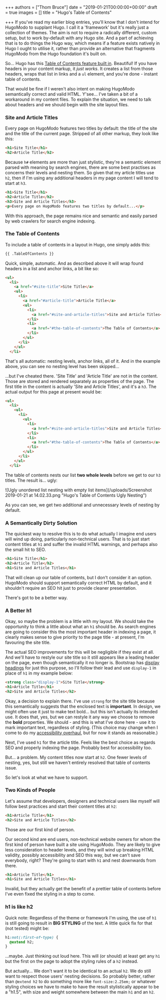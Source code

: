 +++
authors = ["Thom Bruce"]
date = "2019-01-21T00:00:00+00:00"
draft = true
images = []
title = "Hugo's Table of Contents"

+++
If you've read my earlier blog entries, you'll know that I don't intend for HugoModo to supplant Hugo. I call it a 'framework' but it's really just a collection of themes. The aim is not to require a radically different, custom setup, but to work by-default with any Hugo site. And a part of achieving that is to do things the Hugo way, which means if a feature exists natively in Hugo I ought to utilise it, rather than provide an alternative that fragments HugoModo from the Hugo foundation it's built on.

So... Hugo has this [Table of Contents feature built in](https://gohugo.io/content-management/toc/ "Hugo Table of Contents"). Beautiful! If you have headers in your content markup, it _just works_. It creates a list from those headers, wraps that list in links and a `ul` element, and you're done - instant table of contents.

That would be fine if I weren't also intent on making HugoModo semantically correct and valid HTML. Y'see... I've taken a bit of a workaround in my content files. To explain the situation, we need to talk about headers and we should begin with the site layout files.

### Site and Article Titles

Every page on HugoModo features two titles by default: the title of the site and the title of the current page. Stripped of all other markup, they look like this:

```html
<h1>Site Title</h1>
<h2>Article Title</h2>
```

Because `h#` elements are more than just stylistic, they're a semantic element parsed with meaning by search engines, there are some best practises as concerns their levels and nesting them. So given that my article titles use `h2`, then if I'm using any additional headers in my page content I will tend to start at `h3`.

```html
<h1>Site Title</h1>
<h2>Article Title</h2>
<h3>Site and Article Titles</h3>
<p>Every page on HugoModo features two titles by default...</p>
```

With this approach, the page remains nice and semantic and easily parsed by web crawlers for search engine indexing.

### The Table of Contents

To include a table of contents in a layout in Hugo, one simply adds this:

```html
{{ .TableOfContents }}
```

Quick, simple, automatic. And as described above it will wrap found headers in a list and anchor links, a bit like so:

```html
<ul>
  <li>
    <a href="#site-title">Site Title</a>
    <ul>
      <li>
        <a href="#article-title">Article Title</a>
        <ul>
          <li>
            <a href="#site-and-article-titles">Site and Article Titles</a>
          </li>
          <li>
            <a href="#the-table-of-contents">The Table of Contents</a>
          </li>
        </ul>
      </li>
    </ul>
  </li>
```

That's all automatic: nesting levels, anchor links, all of it. And in the example above, you can see no nesting level has been skipped...

...but I've cheated there. 'Site Title' and 'Article Title' are not in the content. Those are stored and rendered separately as properties of the page. The first title in the content is actually 'Site and Article Titles', and it's a `h3`. The actual output for this page at present would be:

```html
<ul>
  <li>
    <ul>
      <li>
        <ul>
          <li>
            <a href="#site-and-article-titles">Site and Article Titles</a>
          </li>
          <li>
            <a href="#the-table-of-contents">The Table of Contents</a>
          </li>
        </ul>
      </li>
    </ul>
  </li>
```

The table of contents nests our list **two whole levels** before we get to our `h3` titles. The result is... ugly:

![Ugly unordered list nesting with empty list items](/uploads/Screenshot 2019-01-21 at 14.02.33.png "Hugo's Table of Contents Ugly Nesting")

As you can see, we get two additional and unnecessary levels of nesting by default.

### A Semantically Dirty Solution

The quickest way to resolve this is to do what actually I imagine end users will wind up doing, particularly non-technical users. That is to just start content titles at `h1` and suffer the invalid HTML warnings, and perhaps also the small hit to SEO.

```html
<h1>Site Title</h1>
<h2>Article Title</h2>
<h1>Site and Article Titles</h1>
```

That will clean up our table of contents, but I don't consider it an option. HugoModo should support semantically correct HTML by default, and it shouldn't require an SEO hit just to provide cleaner presentation.

There's got to be a better way.

### A Better h1

Okay, so maybe the problem is a little with my layout. We should take the opportunity to think a little about what an `h1` should be. As search engines are going to consider this the most important header in indexing a page, it clearly makes sense to give priority to the page title - at present, I'm favouring the site title.

The actual SEO improvements for this will be negligible if they exist at all. And we'll have to restyle our site title so it still appears like a leading header on the page, even though semantically it no longer is. Bootstrap has [display headings](https://getbootstrap.com/docs/4.2/content/typography/#display-headings "Bootstrap Display Headings") for just this purpose, so I'll follow their lead and use `display-1` in place of `h1` in my example below:

```html
<strong class="display-1">Site Title</strong>
<h1>Article Title</h1>
<h2>Site and Article Titles</h2>
```

Okay, a decision to explain there. I've use `strong` for the site title because this semantically suggests that the enclosed text is **important**. In design, we might often use it just to make text bold... but this isn't actually its intended use. It does that, yes, but we can restyle it any way we choose to remove the **bold** properties. We should - and this is what I've done here - use it to mark important text, regardless of styling. (This choice may change when I come to do my [accessibility overhaul](https://waffle.io/hugomodo/hugomodo/cards/5c448c725f102403a99235a8 "Waffle.io Accessibility Overhaul Project Management Card"), but for now it stands as reasonable.)

Next, I've used `h1` for the article title. Feels like the best choice as regards SEO and properly indexing the page. Probably best for accessibility too.

But... a problem. My content titles now start at `h2`. One fewer levels of nesting, yes, but still we haven't entirely resolved that table of contents issue.

So let's look at what we have to support.

### Two Kinds of People

Let's assume that developers, designers and technical users like myself will follow best practices and start their content titles at `h2`:

```html
<h1>Article Title</h1>
<h2>Site and Article Titles</h2>
```

Those are our first kind of person.

Our second kind are end users, non-technical website owners for whom the first kind of person have built a site using HugoModo. They are likely to give less consideration to header levels, and they will wind up breaking HTML validity, possibly accessibility and SEO this way, but we can't save everybody, right? They're going to start with `h1` and nest downwards from there.

```html
<h1>Article Title</h1>
<h1>Site and Article Titles</h1>
```

Invalid, but they actually get the benefit of a prettier table of contents before I've even fixed the styling in a step to come.

### h1 is like h2

Quick note: Regardless of the theme or framework I'm using, the use of `h1` is still going to result in **BIG STYLING** of the text. A little quick fix for that (not tested) might be:

```sass
h1:not(:first-of-type) {
  @extend h2;
}
```

...maybe. Just thinking out loud here. This will (or should) at least get any `h1` but the first on the page to adopt the styling rules of a `h2` instead.

But actually... We don't want it to be identical to an actual `h2`. We do still want to respect those users' nesting decisions. So probably better, rather than `@extend h2` to do something more like `font-size:2.25em;` or whatever styling choices we have to make to have the result stylistically appear to be a "h1.5", with size and weight somewhere between the main `h1` and an `h2`.